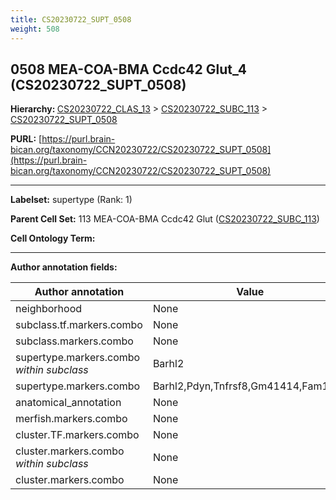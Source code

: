 ```yaml
---
title: CS20230722_SUPT_0508
weight: 508
---
```

## 0508 MEA-COA-BMA Ccdc42 Glut_4 (CS20230722_SUPT_0508)
<b>Hierarchy: </b>
[CS20230722_CLAS_13](../CS20230722_CLAS_13) >
[CS20230722_SUBC_113](../CS20230722_SUBC_113) >
[CS20230722_SUPT_0508](../CS20230722_SUPT_0508)

**PURL:** [https://purl.brain-bican.org/taxonomy/CCN20230722/CS20230722_SUPT_0508](https://purl.brain-bican.org/taxonomy/CCN20230722/CS20230722_SUPT_0508)

---


**Labelset:** supertype (Rank: 1)

**Parent Cell Set:** 113 MEA-COA-BMA Ccdc42 Glut ([CS20230722_SUBC_113](../CS20230722_SUBC_113))



**Cell Ontology Term:** 

[MARKER GENES.]: #


---

[TRANSFERRED ANNOTATIONS.]: #


[AUTHOR ANNOTATION FIELDS.]: #


**Author annotation fields:**

| Author annotation | Value |
|-------------------|-------|
|neighborhood|None|
|subclass.tf.markers.combo|None|
|subclass.markers.combo|None|
|supertype.markers.combo _within subclass_|Barhl2|
|supertype.markers.combo|Barhl2,Pdyn,Tnfrsf8,Gm41414,Fam155a|
|anatomical_annotation|None|
|merfish.markers.combo|None|
|cluster.TF.markers.combo|None|
|cluster.markers.combo _within subclass_|None|
|cluster.markers.combo|None|
